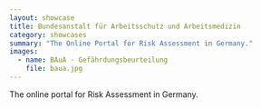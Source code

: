 ```yaml
---
layout: showcase
title: Bundesanstalt für Arbeitsschutz und Arbeitsmedizin
category: showcases
summary: "The Online Portal for Risk Assessment in Germany."
images:
  - name: BAuA - Gefährdungsbeurteilung
    file: baua.jpg
---
```


The online portal for Risk Assessment in Germany.